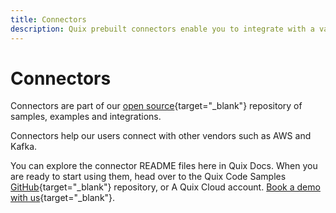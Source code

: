 ```yaml
---
title: Connectors
description: Quix prebuilt connectors enable you to integrate with a variety of services.
---
```


# Connectors

Connectors are part of our [open source](https://github.com/quixio/quix-samples){target="_blank"} repository of samples, examples and integrations.

Connectors help our users connect with other vendors such as AWS and Kafka.

You can explore the connector README files here in Quix Docs. When you are ready to start using them, head over to the Quix Code Samples [GitHub](https://github.com/quixio/quix-samples){target="_blank"} repository, or A Quix Cloud account. [Book a demo with us](https://meetings.hubspot.com/mike-rosam/product-demo){target="_blank"}.

[//]: <> (#connectors_tile_replacement)